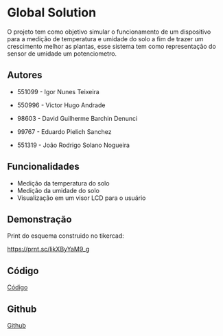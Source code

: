 
# Global Solution

O projeto tem como objetivo simular o funcionamento de um dispositivo para a medição de temperatura e umidade do solo a fim de trazer um crescimento melhor as plantas, esse sistema tem como representação do sensor de umidade um potenciometro.



## Autores

- 551099 - Igor Nunes Teixeira

- 550996 - Victor Hugo Andrade

- 98603 - David Guilherme Barchin Denunci

- 99767 - Eduardo Pielich Sanchez

- 551319 - João Rodrigo Solano Nogueira
## Funcionalidades

- Medição da temperatura do solo
- Medição da umidade do solo
- Visualização em um visor LCD para o usuário

## Demonstração

Print do esquema construido no tikercad:

https://prnt.sc/likXByYaM9_g

## Código

[Código](https://justpaste.it/ajc5m)

## Github

[Github](https://github.com/FIAP-Bacanas/GS_EDGE/)
